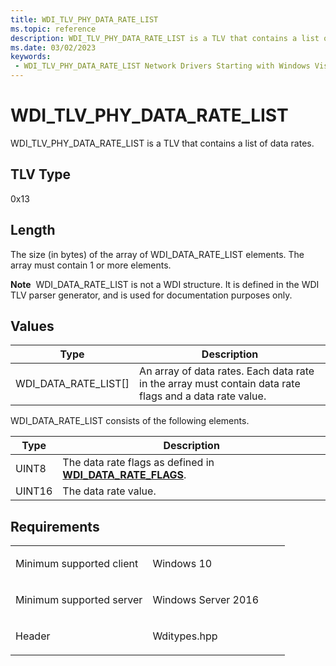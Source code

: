 ```yaml
---
title: WDI_TLV_PHY_DATA_RATE_LIST
ms.topic: reference
description: WDI_TLV_PHY_DATA_RATE_LIST is a TLV that contains a list of data rates.
ms.date: 03/02/2023
keywords:
 - WDI_TLV_PHY_DATA_RATE_LIST Network Drivers Starting with Windows Vista
---
```


# WDI\_TLV\_PHY\_DATA\_RATE\_LIST


WDI\_TLV\_PHY\_DATA\_RATE\_LIST is a TLV that contains a list of data rates.

## TLV Type


0x13

## Length


The size (in bytes) of the array of WDI\_DATA\_RATE\_LIST elements. The array must contain 1 or more elements.

**Note**  WDI\_DATA\_RATE\_LIST is not a WDI structure. It is defined in the WDI TLV parser generator, and is used for documentation purposes only.

 

## Values


| Type                      | Description                                                                                             |
|---------------------------|---------------------------------------------------------------------------------------------------------|
| WDI\_DATA\_RATE\_LIST\[\] | An array of data rates. Each data rate in the array must contain data rate flags and a data rate value. |

 

WDI\_DATA\_RATE\_LIST consists of the following elements.

| Type   | Description                                                                                   |
|--------|-----------------------------------------------------------------------------------------------|
| UINT8  | The data rate flags as defined in [**WDI\_DATA\_RATE\_FLAGS**](/windows-hardware/drivers/ddi/wditypes/ne-wditypes-_wdi_data_rate_flags). |
| UINT16 | The data rate value.                                                                          |

 

## Requirements

<table>
<colgroup>
<col width="50%" />
<col width="50%" />
</colgroup>
<tbody>
<tr class="odd">
<td><p>Minimum supported client</p></td>
<td><p>Windows 10</p></td>
</tr>
<tr class="even">
<td><p>Minimum supported server</p></td>
<td><p>Windows Server 2016</p></td>
</tr>
<tr class="odd">
<td><p>Header</p></td>
<td>Wditypes.hpp</td>
</tr>
</tbody>
</table>

 

